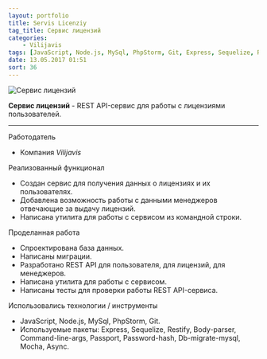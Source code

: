 ```yaml
---
layout: portfolio
title: Servis Licenziy
tag_title: Сервис лицензий
categories:
    - Vilijavis
tags: [JavaScript, Node.js, MySql, PhpStorm, Git, Express, Sequelize, Restify, Body-parser, Command-line-args, Passport, Password-hash, Db-migrate-mysql, Mocha, Async]
date: 13.05.2017 01:51
sort: 36
---
```


![Сервис лицензий](/assets/img/work/Node_js.png)

**Сервис лицензий** - REST API-сервис для работы с лицензиями пользователей.

---

Работодатель

* Компания _Vilijavis_

Реализованный функционал

* Создан сервис для получения данных о лицензиях и их пользователях.
* Добавлена возможность работы с данными менеджеров отвечающие за выдачу лицензий.
* Написана утилита для работы с сервисом из командной строки.

Проделанная работа

* Спроектирована база данных.
* Написаны миграции.
* Разработано REST API для пользователя, для лицензий, для менеджеров.
* Написана утилита для работы с сервисом.
* Написаны тесты для проверки работы REST API-сервиса.

Использовались технологии / инструменты

* JavaScript, Node.js, MySql, PhpStorm, Git. 
* Используемые пакеты: Express, Sequelize, Restify, Body-parser, Command-line-args, Passport, Password-hash, Db-migrate-mysql, Mocha, Async.

